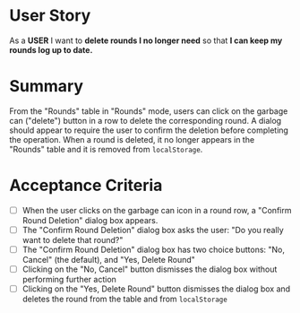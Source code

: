 # User Story
As a **USER**
I want to **delete rounds I no longer need**
so that **I can keep my rounds log up to date.**

# Summary
From the "Rounds" table in "Rounds" mode, users can click on the garbage can ("delete") button in a row to delete the corresponding round. A dialog should appear to require the user to confirm the deletion before completing the operation. When a round is deleted, it no longer appears in the "Rounds" table and it is removed from `localStorage`.

# Acceptance Criteria
- [ ] When the user clicks on the garbage can icon in a round row, a "Confirm Round Deletion" dialog box appears.
- [ ] The "Confirm Round Deletion" dialog box asks the user: "Do you really want to delete that round?"
- [ ] The "Confirm Round Deletion" dialog box has two choice buttons: "No, Cancel" (the default), and "Yes, Delete Round"
- [ ] Clicking on the "No, Cancel" button dismisses the dialog box without performing further action
- [ ] Clicking on the "Yes, Delete Round" button dismisses the dialog box and deletes the round from the table and from `localStorage`